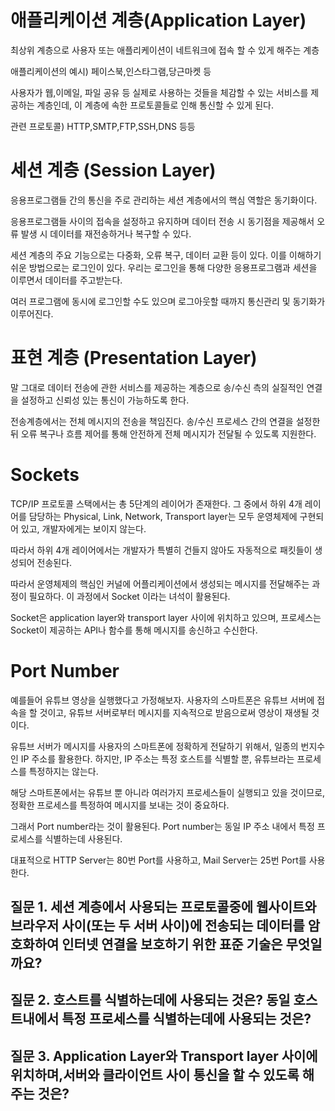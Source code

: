 # 애플리케이션 계층(Application Layer)

최상위 계층으로 사용자 또는 애플리케이션이 네트워크에 접속 할 수 있게 해주는 계층

애플리케이션의 예시) 페이스북,인스타그램,당근마켓 등

사용자가 웹,이메일, 파일 공유 등 실제로 사용하는 것들을 체감할 수 있는 서비스를 제공하는 계층인데, 이 계층에 속한 프로토콜들로 인해 통신할 수 있게 된다.

관련 프로토콜) HTTP,SMTP,FTP,SSH,DNS 등등

# 세션 계층 (Session Layer)

응용프로그램들 간의 통신을 주로 관리하는 세션 계층에서의 핵심 역할은 동기화이다. 

응용프로그램들 사이의 접속을 설정하고 유지하며 데이터 전송 시 동기점을 제공해서 오류 발생 시 데이터를 재전송하거나 복구할 수 있다.

세션 계층의 주요 기능으로는 다중화, 오류 복구, 데이터 교환 등이 있다. 이를 이해하기 쉬운 방법으로는 로그인이 있다. 우리는 로그인을 통해 다양한 응용프로그램과 세션을 이루면서 데이터를 주고받는다.

여러 프로그램에 동시에 로그인할 수도 있으며 로그아웃할 때까지 통신관리 및 동기화가 이루어진다.

# 표현 계층 (Presentation Layer)

말 그대로 데이터 전송에 관한 서비스를 제공하는 계층으로 송/수신 측의 실질적인 연결을 설정하고 신뢰성 있는 통신이 가능하도록 한다.

전송계층에서는 전체 메시지의 전송을 책임진다. 송/수신 프로세스 간의 연결을 설정한 뒤 오류 복구나 흐름 제어를 통해 안전하게 전체 메시지가 전달될 수 있도록 지원한다.

# Sockets

TCP/IP 프로토콜 스택에서는 총 5단계의 레이어가 존재한다. 그 중에서 하위 4개 레이어를 담당하는 Physical, Link, Network, Transport layer는 모두 운영체제에 구현되어 있고, 개발자에게는 보이지 않는다.

따라서 하위 4개 레이어에서는 개발자가 특별히 건들지 않아도 자동적으로 패킷들이 생성되어 전송된다.

따라서 운영체제의 핵심인 커널에 어플리케이션에서 생성되는 메시지를 전달해주는 과정이 필요하다. 이 과정에서 Socket 이라는 녀석이 활용된다. 

Socket은 application layer와 transport layer 사이에 위치하고 있으며, 프로세스는 Socket이 제공하는 API나 함수를 통해 메시지를 송신하고 수신한다.

# Port Number

예를들어 유튜브 영상을 실행했다고 가정해보자. 사용자의 스마트폰은 유튜브 서버에 접속을 할 것이고, 유튜브 서버로부터 메시지를 지속적으로 받음으로써 영상이 재생될 것이다.

유튜브 서버가 메시지를 사용자의 스마트폰에 정확하게 전달하기 위해서, 일종의 번지수인 IP 주소를 활용한다. 하지만, IP 주소는 특정 호스트를 식별할 뿐, 유튜브라는 프로세스를 특정하지는 않는다. 

해당 스마트폰에서는 유튜브 뿐 아니라 여러가지 프로세스들이 실행되고 있을 것이므로, 정확한 프로세스를 특정하여 메시지를 보내는 것이 중요하다.

그래서 Port number라는 것이 활용된다. Port number는 동일 IP 주소 내에서 특정 프로세스를 식별하는데 사용된다. 

대표적으로 HTTP Server는 80번 Port를 사용하고, Mail Server는 25번 Port를 사용한다.

## 질문 1. 세션 계층에서 사용되는 프로토콜중에 웹사이트와 브라우저 사이(또는 두 서버 사이)에 전송되는 데이터를 암호화하여 인터넷 연결을 보호하기 위한 표준 기술은 무엇일까요?
## 질문 2. 호스트를 식별하는데에 사용되는 것은? 동일 호스트내에서 특정 프로세스를 식별하는데에 사용되는 것은?
## 질문 3. Application Layer와 Transport layer 사이에 위치하며,서버와 클라이언트 사이 통신을 할 수 있도록 해주는 것은?


